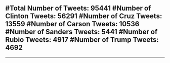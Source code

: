 #Total Number of Tweets: 95441 
#Number of Clinton Tweets: 56291
#Number of Cruz Tweets: 13559
#Number of Carson Tweets: 10536
#Number of Sanders Tweets: 5441
#Number of Rubio Tweets: 4917
#Number of Trump Tweets: 4692
---
---
